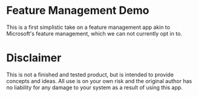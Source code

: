 # Feature Management Demo
This is a first simplistic take on a feature management app akin to Microsoft's feature management, which we can not currently opt in to.

# Disclaimer
This is not a finished and tested product, but is intended to provide concepts and ideas. All use is on your own risk and the original author has no liability for any damage to your system as a result of using this app.
